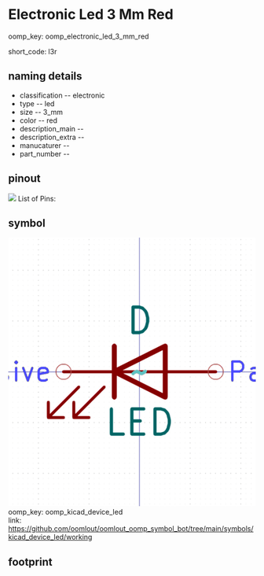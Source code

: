 # Electronic Led 3 Mm Red
oomp_key: oomp_electronic_led_3_mm_red  

short_code: l3r
## naming details
* classification -- electronic
* type -- led
* size -- 3_mm
* color -- red
* description_main -- 
* description_extra -- 
* manucaturer -- 
* part_number -- 
## pinout
![](working_pinout_600.png)
List of Pins:

## symbol

![](symbol/0/working/working_600.png)  
oomp_key: oomp_kicad_device_led  
link: https://github.com/oomlout/oomlout_oomp_symbol_bot/tree/main/symbols/kicad_device_led/working  


## footprint
